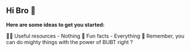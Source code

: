 ## Hi Bro 👋



**Here are some ideas to get you started:**

👩‍💻 Useful resources - Nothing
🍿 Fun facts - Everything
🧙 Remember, you can do mighty things with the power of BUBT right ?

